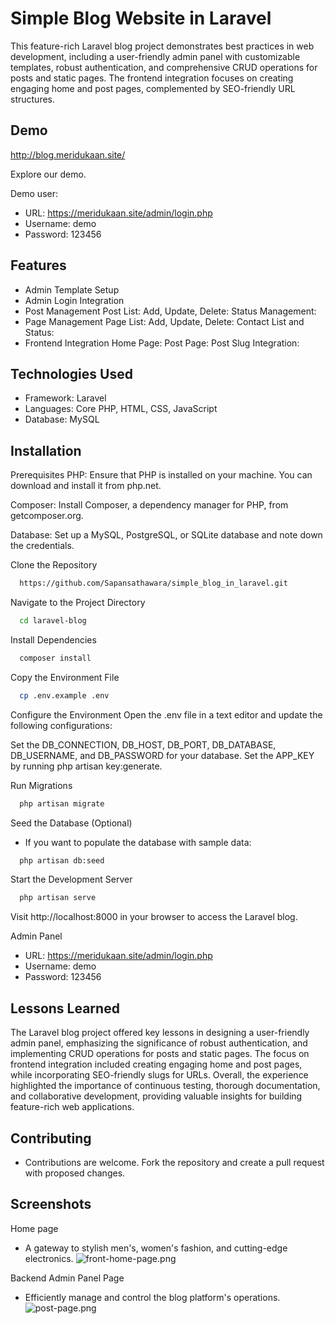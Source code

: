 
# Simple Blog Website in Laravel

This feature-rich Laravel blog project demonstrates best practices in web development, including a user-friendly admin panel with customizable templates, robust authentication, and comprehensive CRUD operations for posts and static pages. The frontend integration focuses on creating engaging home and post pages, complemented by SEO-friendly URL structures.

## Demo

http://blog.meridukaan.site/

Explore our demo.

Demo user:
- URL: https://meridukaan.site/admin/login.php
- Username: demo
- Password: 123456
## Features

- Admin Template Setup
- Admin Login Integration
- Post Management
Post List:
Add, Update, Delete:
Status Management:
- Page Management
Page List:
Add, Update, Delete:
Contact List and Status:
- Frontend Integration
Home Page:
Post Page:
Post Slug Integration:

## Technologies Used

- Framework: Laravel
- Languages: Core PHP, HTML, CSS, JavaScript
- Database: MySQL

## Installation

Prerequisites
PHP: Ensure that PHP is installed on your machine. You can download and install it from php.net.

Composer: Install Composer, a dependency manager for PHP, from getcomposer.org.

Database: Set up a MySQL, PostgreSQL, or SQLite database and note down the credentials.

Clone the Repository

```bash
  https://github.com/Sapansathawara/simple_blog_in_laravel.git
```
    
Navigate to the Project Directory

```bash
  cd laravel-blog
```

Install Dependencies

```bash
  composer install
```

Copy the Environment File

```bash
  cp .env.example .env
```

Configure the Environment
Open the .env file in a text editor and update the following configurations:

Set the DB_CONNECTION, DB_HOST, DB_PORT, DB_DATABASE, DB_USERNAME, and DB_PASSWORD for your database.
Set the APP_KEY by running php artisan key:generate.

Run Migrations

```bash
  php artisan migrate
```

Seed the Database (Optional)
- If you want to populate the database with sample data:

```bash
  php artisan db:seed
```

Start the Development Server

```bash
  php artisan serve
```
Visit http://localhost:8000 in your browser to access the Laravel blog.

Admin Panel
- URL: https://meridukaan.site/admin/login.php
- Username: demo
- Password: 123456

## Lessons Learned

The Laravel blog project offered key lessons in designing a user-friendly admin panel, emphasizing the significance of robust authentication, and implementing CRUD operations for posts and static pages. The focus on frontend integration included creating engaging home and post pages, while incorporating SEO-friendly slugs for URLs. Overall, the experience highlighted the importance of continuous testing, thorough documentation, and collaborative development, providing valuable insights for building feature-rich web applications.

## Contributing

- Contributions are welcome. Fork the repository and create a pull request with proposed changes.

## Screenshots

Home page
- A gateway to stylish men's, women's fashion, and cutting-edge electronics.
![front-home-page.png](https://i.postimg.cc/mr3qSNTx/front-home-page.png)

Backend Admin Panel Page
- Efficiently manage and control the blog platform's operations.
![post-page.png](https://i.postimg.cc/5yQD8c0g/post-page.png)
